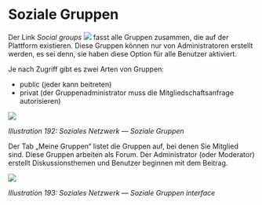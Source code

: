 # Soziale Gruppen

Der Link _Social groups_ ![](../../.gitbook/assets/graphics341.png) fasst alle Gruppen zusammen, die auf der Plattform existieren. Diese Gruppen können nur von Administratoren erstellt werden, es sei denn, sie haben diese Option für alle Benutzer aktiviert.

Je nach Zugriff gibt es zwei Arten von Gruppen:

* public \(jeder kann beitreten\)
* privat \(der Gruppenadministrator muss die Mitgliedschaftsanfrage autorisieren\)

![](../../.gitbook/assets/images260.png)

_Illustration 192: Soziales Netzwerk — Soziale Gruppen_

Der Tab „Meine Gruppen“ listet die Gruppen auf, bei denen Sie Mitglied sind. Diese Gruppen arbeiten als Forum. Der Administrator \(oder Moderator\) erstellt Diskussionsthemen und Benutzer beginnen mit dem Beitrag.

![](../../.gitbook/assets/images261.png)

_Illustration 193: Soziales Netzwerk — Soziale Gruppen interface_